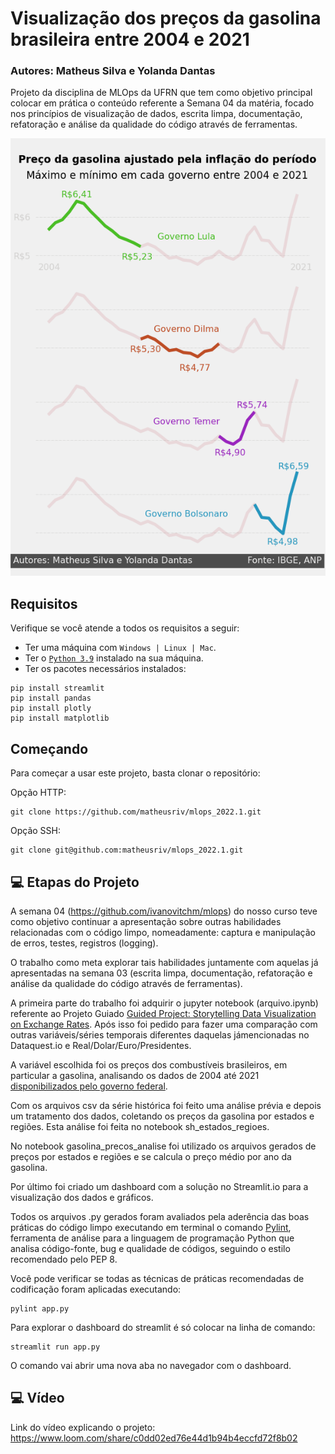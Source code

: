 # Visualização dos preços da gasolina brasileira entre 2004 e 2021

### Autores: Matheus Silva e Yolanda Dantas

Projeto da disciplina de MLOps da UFRN que tem como objetivo principal colocar em prática o conteúdo referente a Semana 04 da matéria, focado nos princípios de visualização de dados, escrita limpa, documentação, refatoração e análise da qualidade do código através de ferramentas.

<p align="center">
<img src="imagens/gasolina_ajustada_presidentes.png" alt="Gráfico dos preços da gasolina ajustados pela inflação por mandatos presidenciais (2004 - 2021)" style="height: 700px;"/>
</p>

## Requisitos

Verifique se você atende a todos os requisitos a seguir:
* Ter uma máquina com ` Windows | Linux | Mac `.
* Ter o [`Python 3.9`](https://www.python.org/downloads/) instalado na sua máquina.
* Ter os pacotes necessários instalados:
```
pip install streamlit
pip install pandas
pip install plotly
pip install matplotlib
```

## Começando

Para começar a usar este projeto, basta clonar o repositório:

Opção HTTP:
```
git clone https://github.com/matheusriv/mlops_2022.1.git
```

Opção SSH:
```
git clone git@github.com:matheusriv/mlops_2022.1.git
```

## 💻 Etapas do Projeto

A semana 04 (https://github.com/ivanovitchm/mlops) do nosso curso teve como objetivo continuar a apresentação sobre outras habilidades relacionadas com o código limpo, nomeadamente: captura e manipulação de erros, testes, registros (logging).

O trabalho como meta explorar tais habilidades juntamente com aquelas já apresentadas na semana 03 (escrita limpa, documentação, refatoração e análise da qualidade do código através de ferramentas).

A primeira parte do trabalho foi adquirir o jupyter notebook (arquivo.ipynb) referente ao Projeto Guiado [Guided Project: Storytelling Data Visualization on Exchange Rates](https://github.com/dataquestio/solutions/blob/master/Mission529Solutions.ipynb). Após isso foi pedido para fazer uma comparação com outras variáveis/séries temporais diferentes daquelas jámencionadas no Dataquest.io e Real/Dolar/Euro/Presidentes.

A variável escolhida foi os preços dos combustíveis brasileiros, em particular a gasolina, analisando os dados de 2004 até 2021 [disponibilizados pelo governo federal](https://www.gov.br/anp/pt-br/centrais-de-conteudo/dados-abertos/serie-historica-de-precos-de-combustiveis).

Com os arquivos csv da série histórica foi feito uma análise prévia e depois um tratamento dos dados, coletando os preços da gasolina por estados e regiões. Esta análise foi feita no notebook sh_estados_regioes.

No notebook gasolina_precos_analise foi utilizado os arquivos gerados de preços por estados e regiões e se calcula o preço médio por ano da gasolina.

Por último foi criado um dashboard com a solução no Streamlit.io para a visualização dos dados e gráficos.

Todos os arquivos .py gerados foram avaliados pela aderência das boas práticas do código limpo executando em terminal o comando [Pylint](https://pylint.pycqa.org/en/latest/), ferramenta de análise para a linguagem de programação Python que analisa código-fonte, bug e qualidade de códigos, seguindo o estilo recomendado pelo PEP 8.

Você pode verificar se todas as técnicas de práticas recomendadas de codificação foram aplicadas executando:
```
pylint app.py
```

Para explorar o dashboard do streamlit é só colocar na linha de comando:
```
streamlit run app.py
```

O comando vai abrir uma nova aba no navegador com o dashboard.

## 💻 Vídeo

Link do vídeo explicando o projeto: https://www.loom.com/share/c0dd02ed76e44d1b94b4eccfd72f8b02
